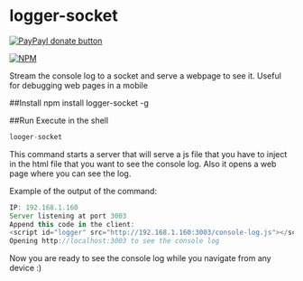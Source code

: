 # logger-socket

[![PayPayl donate button](https://img.shields.io/badge/paypal-donate-yellow.svg)](https://www.paypal.com/cgi-bin/webscr?cmd=_s-xclick&hosted_button_id=A9EZ9FXTKK44W "Donate once-off to this project using Paypal")

[![NPM](https://nodei.co/npm/logger-socket.png?downloads=true&downloadRank=true&stars=true)](https://nodei.co/npm/logger-socket/)

Stream the console log to a socket and serve a webpage to see it. Useful for debugging web pages in a mobile

##Install
npm install logger-socket -g


##Run
Execute in the shell
```javascript
looger-socket
```

This command starts a server that will serve a js file that you have to inject in the html file that you want to see the console log. Also it opens a web page where you can see the log.

Example of the output of the command:

```javascript
IP: 192.168.1.160
Server listening at port 3003
Append this code in the client:
<script id="logger" src="http://192.168.1.160:3003/console-log.js"></script>
Opening http://localhost:3003 to see the console log
```

Now you are ready to see the console log while you navigate from any device :)



